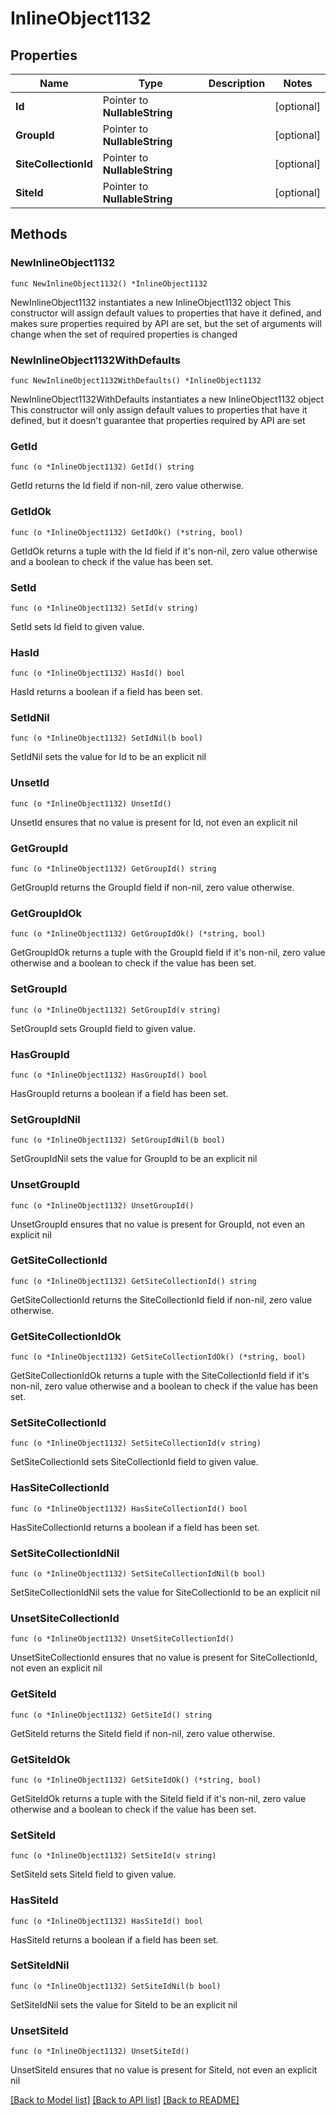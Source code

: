 # InlineObject1132

## Properties

Name | Type | Description | Notes
------------ | ------------- | ------------- | -------------
**Id** | Pointer to **NullableString** |  | [optional] 
**GroupId** | Pointer to **NullableString** |  | [optional] 
**SiteCollectionId** | Pointer to **NullableString** |  | [optional] 
**SiteId** | Pointer to **NullableString** |  | [optional] 

## Methods

### NewInlineObject1132

`func NewInlineObject1132() *InlineObject1132`

NewInlineObject1132 instantiates a new InlineObject1132 object
This constructor will assign default values to properties that have it defined,
and makes sure properties required by API are set, but the set of arguments
will change when the set of required properties is changed

### NewInlineObject1132WithDefaults

`func NewInlineObject1132WithDefaults() *InlineObject1132`

NewInlineObject1132WithDefaults instantiates a new InlineObject1132 object
This constructor will only assign default values to properties that have it defined,
but it doesn't guarantee that properties required by API are set

### GetId

`func (o *InlineObject1132) GetId() string`

GetId returns the Id field if non-nil, zero value otherwise.

### GetIdOk

`func (o *InlineObject1132) GetIdOk() (*string, bool)`

GetIdOk returns a tuple with the Id field if it's non-nil, zero value otherwise
and a boolean to check if the value has been set.

### SetId

`func (o *InlineObject1132) SetId(v string)`

SetId sets Id field to given value.

### HasId

`func (o *InlineObject1132) HasId() bool`

HasId returns a boolean if a field has been set.

### SetIdNil

`func (o *InlineObject1132) SetIdNil(b bool)`

 SetIdNil sets the value for Id to be an explicit nil

### UnsetId
`func (o *InlineObject1132) UnsetId()`

UnsetId ensures that no value is present for Id, not even an explicit nil
### GetGroupId

`func (o *InlineObject1132) GetGroupId() string`

GetGroupId returns the GroupId field if non-nil, zero value otherwise.

### GetGroupIdOk

`func (o *InlineObject1132) GetGroupIdOk() (*string, bool)`

GetGroupIdOk returns a tuple with the GroupId field if it's non-nil, zero value otherwise
and a boolean to check if the value has been set.

### SetGroupId

`func (o *InlineObject1132) SetGroupId(v string)`

SetGroupId sets GroupId field to given value.

### HasGroupId

`func (o *InlineObject1132) HasGroupId() bool`

HasGroupId returns a boolean if a field has been set.

### SetGroupIdNil

`func (o *InlineObject1132) SetGroupIdNil(b bool)`

 SetGroupIdNil sets the value for GroupId to be an explicit nil

### UnsetGroupId
`func (o *InlineObject1132) UnsetGroupId()`

UnsetGroupId ensures that no value is present for GroupId, not even an explicit nil
### GetSiteCollectionId

`func (o *InlineObject1132) GetSiteCollectionId() string`

GetSiteCollectionId returns the SiteCollectionId field if non-nil, zero value otherwise.

### GetSiteCollectionIdOk

`func (o *InlineObject1132) GetSiteCollectionIdOk() (*string, bool)`

GetSiteCollectionIdOk returns a tuple with the SiteCollectionId field if it's non-nil, zero value otherwise
and a boolean to check if the value has been set.

### SetSiteCollectionId

`func (o *InlineObject1132) SetSiteCollectionId(v string)`

SetSiteCollectionId sets SiteCollectionId field to given value.

### HasSiteCollectionId

`func (o *InlineObject1132) HasSiteCollectionId() bool`

HasSiteCollectionId returns a boolean if a field has been set.

### SetSiteCollectionIdNil

`func (o *InlineObject1132) SetSiteCollectionIdNil(b bool)`

 SetSiteCollectionIdNil sets the value for SiteCollectionId to be an explicit nil

### UnsetSiteCollectionId
`func (o *InlineObject1132) UnsetSiteCollectionId()`

UnsetSiteCollectionId ensures that no value is present for SiteCollectionId, not even an explicit nil
### GetSiteId

`func (o *InlineObject1132) GetSiteId() string`

GetSiteId returns the SiteId field if non-nil, zero value otherwise.

### GetSiteIdOk

`func (o *InlineObject1132) GetSiteIdOk() (*string, bool)`

GetSiteIdOk returns a tuple with the SiteId field if it's non-nil, zero value otherwise
and a boolean to check if the value has been set.

### SetSiteId

`func (o *InlineObject1132) SetSiteId(v string)`

SetSiteId sets SiteId field to given value.

### HasSiteId

`func (o *InlineObject1132) HasSiteId() bool`

HasSiteId returns a boolean if a field has been set.

### SetSiteIdNil

`func (o *InlineObject1132) SetSiteIdNil(b bool)`

 SetSiteIdNil sets the value for SiteId to be an explicit nil

### UnsetSiteId
`func (o *InlineObject1132) UnsetSiteId()`

UnsetSiteId ensures that no value is present for SiteId, not even an explicit nil

[[Back to Model list]](../README.md#documentation-for-models) [[Back to API list]](../README.md#documentation-for-api-endpoints) [[Back to README]](../README.md)


